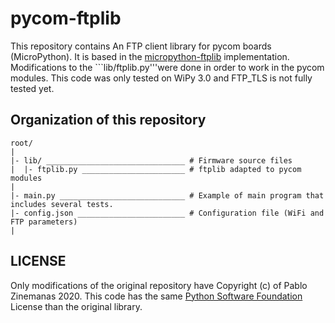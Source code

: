 # pycom-ftplib
This repository contains An FTP client library for pycom boards (MicroPython). It is based in the [micropython-ftplib](https://github.com/SpotlightKid/micropython-ftplib) implementation. Modifications to the ```lib/ftplib.py'''were done in order to work in the pycom modules. This code was only tested on WiPy 3.0 and FTP_TLS is not fully tested yet.

## Organization of this repository 

````
root/
|
|- lib/ _______________________________ # Firmware source files
|  |- ftplib.py _______________________ # ftplib adapted to pycom modules
|
|- main.py ____________________________ # Example of main program that includes several tests.
|- config.json ________________________ # Configuration file (WiFi and FTP parameters)
|
````
## LICENSE

Only modifications of the original repository have Copyright (c) of Pablo Zinemanas 2020. This code has the same [Python Software Foundation](https://docs.python.org/3/license.html) License than the original library.
